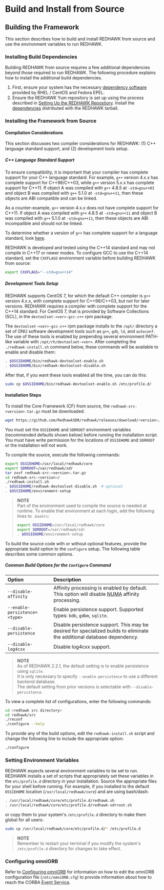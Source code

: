 # Build and Install from Source

## Building the Framework

This section describes how to build and install REDHAWK from source and use the environment variables to run REDHAWK.

### Installing Build Dependencies

Building REDHAWK from source requires a few additional dependencies beyond those required to run REDHAWK.  The following procedure explains how to install the additional build dependencies.

1.  First, ensure your system has the necessary [dependency software](dependencies.html) provided by RHEL / CentOS and Fedora EPEL.
2.  Ensure the REDHAWK Yum repository is set up using the process described in [Setting Up the REDHAWK Repostiory](../installation/_index.html#setting-up-the-redhawk-repository).  Install the [dependencies](../appendices/redhawk-yum.html#dependencies-packaged-with-redhawk) distributed with the REDHAWK tarball.

### Installing the Framework from Source

#### Compilation Considerations

This section discusses two compiler considerations for REDHAWK:  (1) C++ language standard support, and (2) development tools setup.

##### C++ Language Standard Support

To ensure compatibility, it is important that your compiler has complete support for your C++ language standard.  For example, `g++` version 4.x.x has complete support for C++98/C++03, while `g++` version 5.x.x has complete support for C++11.  If object A was compiled with `g++` 4.8.5 at `-std=gnu++03` and object B was compiled with `g++` 5.1.0 at `-std=gnu++11`, then these objects are ABI compatible and can be linked.

As a counter-example, `g++` version 4.x.x does not have complete support for C++11.  If object A was compiled with `g++` 4.8.5 at `-std=gnu++11` and object B was compiled with `g++` 5.1.0 at `-std=gnu++11`, then these objects are ABI incompatible and should not be linked.

To determine whether a version of `g++` has complete support for a language standard, look [here](https://gcc.gnu.org/onlinedocs/libstdc++/manual/api.html).

REDHAWK is developed and tested using the C++14 standard and may not compile in C++17 or newer modes.  To configure GCC to use the C++14 standard, set the `CXXFLAGS` environment variable before building REDHAWK from source:
```bash
export CXXFLAGS="--std=gnu++14"
```

##### Development Tools Setup

REDHAWK supports CentOS 7, for which the default C++ compiler is `g++` version 4.x.x, with complete support for C++98/C++03, but not for later versions.  REDHAWK requires a compiler with complete support for the C++14 standard.  For CentOS 7, that is provided by Software Collections (SCL), in the `devtoolset-<ver>-gcc-c++` rpm package.

The `devtoolset-<ver>-gcc-c++` rpm package installs to the `/opt/` directory a set of GNU software development tools such as `g++`, `gdb`, `ld`, and `autoconf`.  The use of these tools is enabled by prepending several environment PATH-like variable with `/opt/rh/devtoolset-<ver>`.  After completing the `./redhawk-install.sh` command below, these commands will be available to enable and disable them:
```bash
. $OSSIEHOME/bin/redhawk-devtoolset-enable.sh
. $OSSIEHOME/bin/redhawk-devtoolset-disable.sh
```

After that, if you want these tools enabled all the time, you can do this:
```bash
sudo cp $OSSIEHOME/bin/redhawk-devtoolset-enable.sh /etc/profile.d/
```

#### Installation Steps

To install the Core Framework (CF) from source, the `redhawk-src-<version>.tar.gz` must be downloaded.

```bash
wget https://github.com/RedhawkSDR/redhawk/releases/download/<version>/redhawk-src-<version>.tar.gz
```

You must set the `OSSIEHOME` and `SDRROOT` environment variables (recommended defaults shown below) before running the installation script. You must have write permission for the locations of `OSSIEHOME` and `SDRROOT` or the installation will not work.

To compile the source, execute the following commands:

```bash
export OSSIEHOME=/usr/local/redhawk/core
export SDRROOT=/var/redhawk/sdr
tar zxvf redhawk-src-<version>.tar.gz
cd redhawk-src-<version>/
./redhawk-install.sh
. $OSSIEHOME/redhawk-devtoolset-disable.sh  # optional
. $OSSIEHOME/environment-setup
```

> **NOTE**  
> Part of the environment used to compile the source is needed at runtime.  To enable that environment at each login, add the following lines to `.bashrc`:  
> ```bash
> export OSSIEHOME=/usr/local/redhawk/core
> export SDRROOT=/var/redhawk/sdr
> . $OSSIEHOME/environment-setup
> ```

To build the source code with or without optional features, provide the appropriate build option to the `configure` setup. The following table describes some common options.

##### Common Build Options for the `Configure` Command
| **Option**   | **Description** |
| :-------------- | :-------- |
| `--disable-affinity` | Affinity processing is enabled by default. This option will disable <abbr title="See Glossary.">NUMA</abbr> affinity processing.  |
| `--enable-persistence=<type>` | Enable persistence support. Supported types: `bdb`, `gdbm`, `sqlite`.  |
| `--disable-persistence` | Disable persistence support. This may be desired for specialized builds to eliminate the additional database dependency.  |
| `--disable-log4cxx`  | Disable log4cxx support.   |

> **NOTE**  
> As of REDHAWK 2.2.1, the default setting is to enable persistence using `sqlite`.  
> It is only necessary to specify `--enable-persistence` to use a different backend database.  
> The default setting from prior versions is selectable with `--disable-persistence`.

To view a complete list of configurations, enter the following commands:

```bash
cd <redhawk src directory>
cd redhawk/src
./reconf
./configure --help
```
To provide any of the build options, edit the `redhawk-install.sh` script and change the following line to include the appropriate option:

```bash
./configure
```

### Setting Environment Variables

REDHAWK expects several environment variables to be set to run. REDHAWK installs a set of scripts that appropriately set these variables in the `etc/profile.d` directory in your installation. Source the appropriate files for your shell before running. For example, if you installed to the default `OSSIEHOME` location (`/usr/local/redhawk/core`) and are using bash/dash:

```bash
. /usr/local/redhawk/core/etc/profile.d/redhawk.sh
. /usr/local/redhawk/core/etc/profile.d/redhawk-sdrroot.sh
```

or copy them to your system's `/etc/profile.d` directory to make them global for all users:

```bash
sudo cp /usr/local/redhawk/core/etc/profile.d/* /etc/profile.d
```


> **NOTE**  
> Remember to restart your terminal if you modify the system's `/etc/profile.d` directory for changes to take effect.  

### Configuring omniORB

Refer to [Configuring omniORB](../installation/_index.html#configuring-omniorb) for information on how to edit the omniORB configuration file (`/etc/omniORB.cfg`) to provide information about how to reach the CORBA <abbr title="See Glossary.">Event Service</abbr>.
